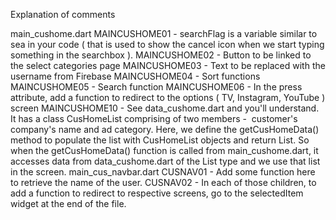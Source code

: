 Explanation of comments

main_cushome.dart
MAINCUSHOME01 - searchFlag is a variable similar to sea in your code ( that is used to show the cancel icon when we start typing something in the searchbox ).
MAINCUSHOME02 - Button to be linked to the select categories page
MAINCUSHOME03 - Text to be replaced with the username from Firebase
MAINCUSHOME04 - Sort functions
MAINCUSHOME05 - Search function
MAINCUSHOME06 - In the press attribute, add a function to redirect to the options ( TV, Instagram, YouTube ) screen
MAINCUSHOME10 - See data_cushome.dart and you'll understand. It has a class CusHomeList comprising of two members -  customer's company's name and ad category. Here, we define the getCusHomeData() method to populate the list with CusHomeList objects and return List<CusHomeList>.
So when the getCusHomeData() function is called from main_cushome.dart, it accesses data from data_cushome.dart of the List<CusHomeList> type and we use that list in the screen.
main_cus_navbar.dart
CUSNAV01 - Add some function here to retrieve the name of the user.
CUSNAV02 - In each of those children, to add a function to redirect to respective screens, go to the selectedItem widget at the end of the file.


